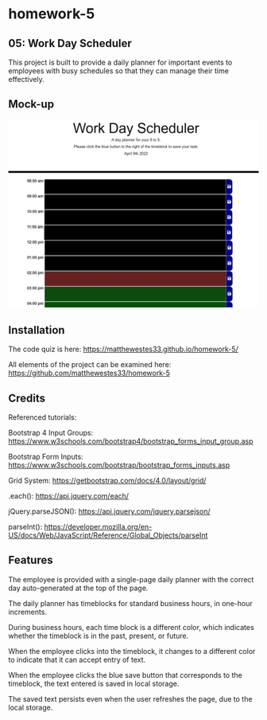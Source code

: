 # homework-5

## 05: Work Day Scheduler

This project is built to provide a daily planner for important events to employees with busy schedules so that they can manage their time effectively.

## Mock-up

![Begin entering tasks to the work day scheduler!](./images/work-day-scheduler.jpg)

## Installation

The code quiz is here: https://matthewestes33.github.io/homework-5/

All elements of the project can be examined here: https://github.com/matthewestes33/homework-5

## Credits

Referenced tutorials:

Bootstrap 4 Input Groups: https://www.w3schools.com/bootstrap4/bootstrap_forms_input_group.asp

Bootstrap Form Inputs: https://www.w3schools.com/bootstrap/bootstrap_forms_inputs.asp

Grid System: https://getbootstrap.com/docs/4.0/layout/grid/

.each(): https://api.jquery.com/each/

jQuery.parseJSON(): https://api.jquery.com/jquery.parsejson/

parseInt(): https://developer.mozilla.org/en-US/docs/Web/JavaScript/Reference/Global_Objects/parseInt

## Features

The employee is provided with a single-page daily planner with the correct day auto-generated at the top of the page.

The daily planner has timeblocks for standard business hours, in one-hour increments. 

During business hours, each time block is a different color, which indicates whether the timeblock is in the past, present, or future.

When the employee clicks into the timeblock, it changes to a different color to indicate that it can accept entry of text.

When the employee clicks the blue save button that corresponds to the timeblock, the text entered is saved in local storage.

The saved text persists even when the user refreshes the page, due to the local storage.
